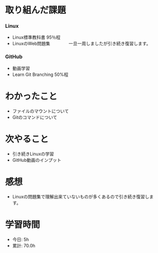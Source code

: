# 取り組んだ課題
### Linux
* Linux標準教科書 95％程
* LinuxのWeb問題集
　　　　一旦一周しましたが引き続き復習します。
### GitHub
* 動画学習
* Learn Git Branching 50%程
# わかったこと
* ファイルのマウントについて
* Gitのコマンドについて
# 次やること
* 引き続きLinuxの学習
* GitHub動画のインプット
# 感想
* Linuxの問題集で理解出来ていないものが多くあるので引き続き復習します。
# 学習時間
* 今日: 5h
* 累計: 70.0h
